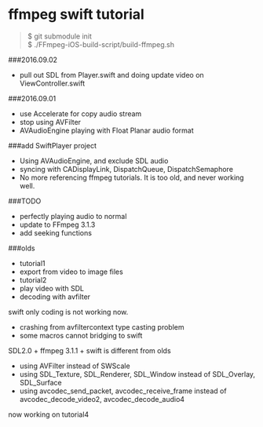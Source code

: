 # ffmpeg swift tutorial

>$ git submodule init<br/>
>$ ./FFmpeg-iOS-build-script/build-ffmpeg.sh

###2016.09.02
- pull out SDL from Player.swift and doing update video on ViewController.swift 

###2016.09.01
- use Accelerate for copy audio stream
- stop using AVFilter
- AVAudioEngine playing with Float Planar audio format

###add SwiftPlayer project
- Using AVAudioEngine, and exclude SDL audio
- syncing with CADisplayLink, DispatchQueue, DispatchSemaphore
- No more referencing ffmpeg tutorials. It is too old, and never working well.

###TODO
- perfectly playing audio to normal
- update to FFmpeg 3.1.3
- add seeking functions

###olds
- tutorial1
- export from video to image files
- tutorial2
- play video with SDL
- decoding with avfilter

swift only coding is not working now.

- crashing from avfiltercontext type casting problem
- some macros cannot bridging to swift

SDL2.0 + ffmpeg 3.1.1 + swift is different from olds

- using AVFilter instead of SWScale
- using SDL\_Texture, SDL\_Renderer, SDL\_Window instead of SDL\_Overlay, SDL\_Surface
- using avcodec\_send\_packet, avcodec\_receive\_frame instead of avcodec\_decode\_video2, avcodec\_decode\_audio4


now working on tutorial4
